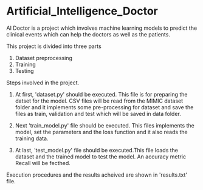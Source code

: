 # Artificial_Intelligence_Doctor
AI Doctor is a project which involves machine learning models to predict the clinical events which can help the doctors as well as the patients.

This project is divided into three parts
1) Dataset preprocessing
2) Training
3) Testing

Steps involved in the project.
1) At first, 'dataset.py' should be executed. This file is for preparing the datset for the model. CSV files will be read from the MIMIC dataset folder and it implements some pre-processing for dataset and save the files as train, validation and test which will be saved in data folder.

2) Next 'train_model.py' file should be executed. This files implements the model, set the parameters and the loss function and it also reads the training data.

3) At last, 'test_model.py' file should be executed.This file loads the dataset and the trained model to test the model. An accuracy metric Recall will be fecthed. 

Execution procedures and the results acheived are shown in 'results.txt' file.





